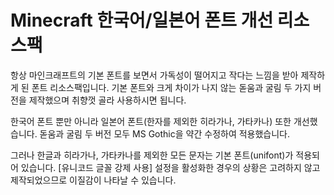 # Minecraft 한국어/일본어 폰트 개선 리소스팩

항상 마인크래프트의 기본 폰트를 보면서 가독성이 떨어지고 작다는 느낌을 받아 제작하게 된 폰트 리소스팩입니다. 기본 폰트와 크게 차이가 나지 않는 돋움과 굴림 두 가지 버전을 제작했으며 취향껏 골라 사용하시면 됩니다.

한국어 폰트 뿐만 아니라 일본어 폰트(한자를 제외한 히라가나, 가타카나) 또한 개선했습니다. 돋움과 굴림 두 버전 모두 MS Gothic을 약간 수정하여 적용했습니다.

그러나 한글과 히라가나, 가타카나를 제외한 모든 문자는 기본 폰트(unifont)가 적용되어 있습니다. [유니코드 글꼴 강제 사용] 설정을 활성화한 경우의 상황은 고려하지 않고 제작되었으므로 이질감이 나타날 수 있습니다.
